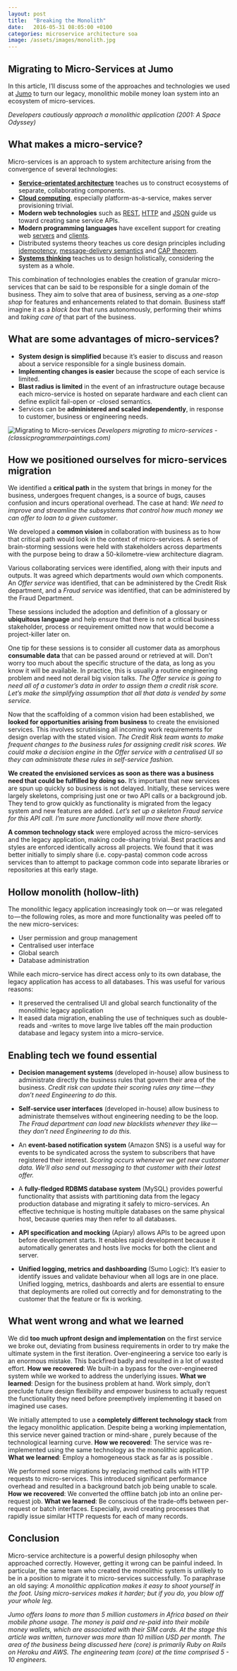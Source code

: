 ```yaml
---
layout: post
title:  "Breaking the Monolith"
date:   2016-05-31 08:05:00 +0100
categories: microservice architecture soa
image: /assets/images/monolith.jpg
---
```



## Migrating to Micro-Services at Jumo

In this article, I’ll discuss some of the approaches and technologies we used at [Jumo](https://jumo.world) to turn our legacy, monolithic mobile money loan system into an ecosystem of micro-services.

<!--more-->

*Developers cautiously approach a monolithic application (2001: A Space Odyssey)*

## What makes a micro-service?
Micro-services is an approach to system architecture arising from the convergence of several technologies:

- **[Service-orientated architecture](https://gist.github.com/chitchcock/1281611)** teaches us to construct ecosystems of separate, collaborating components.
- **[Cloud computing](https://en.wikipedia.org/wiki/AWS_Elastic_Beanstalk)**, especially platform-as-a-service, makes server provisioning trivial.
- **Modern web technologies** such as [REST](https://en.wikipedia.org/wiki/Representational_state_transfer), [HTTP](https://en.wikipedia.org/wiki/List_of_HTTP_status_codes) and [JSON](http://www.json.org/) guide us toward creating sane service APIs.
- **Modern programming languages** have excellent support for creating web [servers](https://wyeworks.com/blog/2015/4/20/rails-api-is-going-to-be-included-in-rails-5/) and [clients](https://github.com/jnunemaker/httparty).
- Distributed systems theory teaches us core design principles including [idempotency](https://en.wikipedia.org/wiki/Idempotence), [message-delivery semantics](http://bravenewgeek.com/you-cannot-have-exactly-once-delivery/) and [CAP theorem](https://en.wikipedia.org/wiki/CAP_theorem).
- **[Systems thinking](https://en.wikipedia.org/wiki/Systems_thinking)** teaches us to design holistically, considering the system as a whole.

This combination of technologies enables the creation of granular micro-services that can be said to be responsible for a single domain of the business. They aim to solve that area of business, serving as a *one-stop shop* for features and enhancements related to that domain. Business staff imagine it as a *black box* that runs autonomously, performing their whims and *taking care of* that part of the business.

## What are some advantages of micro-services?
- **System design is simplified** because it’s easier to discuss and reason about a service responsible for a single business domain.
- **Implementing changes is easier** because the scope of each service is limited.
- **Blast radius is limited** in the event of an infrastructure outage because each micro-service is hosted on separate hardware and each client can define explicit fail-open or -closed semantics.
- Services can be **administered and scaled independently**, in response to customer, business or engineering needs.

![Migrating to Micro-services](/assets/images/migrating_to_microservices.png)
*Developers migrating to micro-services - (classicprogrammerpaintings.com)*

## How we positioned ourselves for micro-services migration
We identified a **critical path** in the system that brings in money for the business, undergoes frequent changes, is a source of bugs, causes confusion and incurs operational overhead. The case at hand: *We need to improve and streamline the subsystems that control how much money we can offer to loan to a given customer*.

We developed a **common vision** in collaboration with business as to how that critical path would look in the context of micro-services. A series of brain-storming sessions were held with stakeholders across departments with the purpose being to draw a 50-kilometre-view architecture diagram.

Various collaborating services were identified, along with their inputs and outputs. It was agreed which departments would *own* which components. An *Offer service* was identified, that can be administered by the Credit Risk department, and a *Fraud service* was identified, that can be administered by the Fraud Department.

These sessions included the adoption and definition of a glossary or **ubiquitous language** and help ensure that there is not a critical business stakeholder, process or requirement omitted now that would become a project-killer later on.

One tip for these sessions is to consider all customer data as amorphous **consumable data** that can be passed around or retrieved at will. Don’t worry too much about the specific structure of the data, as long as you know it will be available. In practice, this is usually a routine engineering problem and need not derail big vision talks. *The Offer service is going to need all of a customer’s data in order to assign them a credit risk score. Let’s make the simplifying assumption that all that data is vended by some service.*

Now that the scaffolding of a common vision had been established, we **looked for opportunities arising from business** to create the envisioned services. This involves scrutinising all incoming work requirements for design overlap with the stated vision. *The Credit Risk team wants to make frequent changes to the business rules for assigning credit risk scores. We could make a decision engine in the Offer service with a centralised UI so they can administrate these rules in self-service fashion.*

**We created the envisioned services as soon as there was a business need that could be fulfilled by doing so.** It’s important that new services are spun up quickly so business is not delayed. Initially, these services were largely skeletons, comprising just one or two API calls or a background job. They tend to grow quickly as functionality is migrated from the legacy system and new features are added. *Let’s set up a skeleton Fraud service for this API call. I’m sure more functionality will move there shortly.*

**A common technology stack** were employed across the micro-services and the legacy application, making code-sharing trivial. Best practices and styles are enforced identically across all projects. We found that it was better initially to simply share (i.e. copy-pasta) common code across services than to attempt to package common code into separate libraries or repositories at this early stage.

## Hollow monolith (hollow-lith)
The monolithic legacy application increasingly took on — or was relegated to — the following roles, as more and more functionality was peeled off to the new micro-services:

- User permission and group management
- Centralised user interface
- Global search
- Database administration

While each micro-service has direct access only to its own database, the legacy application has access to all databases. This was useful for various reasons:

- It preserved the centralised UI and global search functionality of the monolithic legacy application
- It eased data migration, enabling the use of techniques such as double-reads and -writes to move large live tables off the main production database and legacy system into a micro-service.

## Enabling tech we found essential

- **Decision management systems** (developed in-house) allow business to administrate directly the business rules that govern their area of the business. *Credit risk can update their scoring rules any time — they don’t need Engineering to do this.*

- **Self-service user interfaces** (developed in-house) allow business to administrate themselves without engineering needing to be the loop. *The Fraud department can load new blacklists whenever they like — they don’t need Engineering to do this.*

- An **event-based notification system** (Amazon SNS) is a useful way for events to be syndicated across the system to subscribers that have registered their interest. *Scoring occurs whenever we get new customer data. We’ll also send out messaging to that customer with their latest offer.*

- A **fully-fledged RDBMS database system** (MySQL) provides powerful functionality that assists with partitioning data from the legacy production database and migrating it safely to micro-services. An effective technique is hosting multiple databases on the same physical host, because queries may then refer to all databases.

- **API specification and mocking** (Apiary) allows APIs to be agreed upon before development starts. It enables rapid development because it automatically generates and hosts live mocks for both the client and server.

- **Unified logging, metrics and dashboarding** (Sumo Logic): It’s easier to identify issues and validate behaviour when all logs are in one place. Unified logging, metrics, dashboards and alerts are essential to ensure that deployments are rolled out correctly and for demonstrating to the customer that the feature or fix is working.

## What went wrong and what we learned

We did **too much upfront design and implementation** on the first service we broke out, deviating from business requirements in order to try make the ultimate system in the first iteration. Over-engineering a service too early is an enormous mistake. This backfired badly and resulted in a lot of wasted effort. **How we recovered**: We built-in a bypass for the over-engineered system while we worked to address the underlying issues. **What we learned**: Design for the business problem at hand. Work simply, don’t preclude future design flexibility and empower business to actually request the functionality they need before preemptively implementing it based on imagined use cases.

We initially attempted to use a **completely different technology stack** from the legacy monolithic application. Despite being a working implementation, this service never gained traction or mind-share , purely because of the technological learning curve. **How we recovered**: The service was re-implemented using the same technology as the monolithic application. **What we learned**: Employ a homogeneous stack as far as is possible .

We performed some migrations by replacing method calls with HTTP requests to micro-services. This introduced significant performance overhead and resulted in a background batch job being unable to scale. **How we recovered**: We converted the offline batch job into an online per-request job. **What we learned**: Be conscious of the trade-offs between per-request or batch interfaces. Especially, avoid creating processes that rapidly issue similar HTTP requests for each of many records.

## Conclusion
Micro-service architecture is a powerful design philosophy when approached correctly. However, getting it wrong can be painful indeed. In particular, the same team who created the monolithic system is unlikely to be in a position to migrate it to micro-services successfully. To paraphrase an old saying: *A monolithic application makes it easy to shoot yourself in the foot. Using micro-services makes it harder; but if you do, you blow off your whole leg.*

_Jumo offers loans to more than 5 million customers in Africa based on their mobile phone usage.
The money is paid and re-paid into their mobile money wallets, which are associated with their SIM cards.
At the stage this article was written, turnover was more than 10 million USD per month.
The area of the business being discussed here (core) is primarily Ruby on Rails on Heroku and AWS.
The engineering team (core) at the time comprised 5 - 10 engineers._
